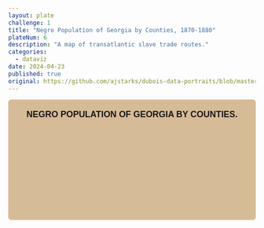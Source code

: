 ```yaml
---
layout: plate
challenge: 1
title: "Negro Population of Georgia by Counties, 1870-1880"
plateNum: 6
description: "A map of transatlantic slave trade routes."
categories:
  - dataviz
date: 2024-04-23
published: true
original: https://github.com/ajstarks/dubois-data-portraits/blob/master/challenge/2024/challenge01/original-plate-06.jpg
---
```


<script>
  import Map from './Map.svelte'
</script>



<div class="plate">
  <div class="chart-title">
    <h1>Negro Population of Georgia by Counties.</h1>
  </div>
  <Map />
</div>

<style>
  blockquote {
      font-size: 0.9rem;
  border-left: 12px solid var(--brand-color);
  border-radius: 2px;
  margin: 1rem 0 1rem;
  background-color: var(--body-font);
  padding: 8px 0 8px 16px;
  }

  .plate {
    margin-bottom: 10vh;
    background: #d2b48c;
    padding: 4px 16px;
    border-radius: 6px;
    text-transform: uppercase;
    text-align: center;
    font-family: "Public Sans", sans-serif;
    opacity: 0.9;
  }

  .chart-title {
    display: flex;
    flex-direction: column;
    margin-bottom: 5vh;
    line-height: 1.2;
    font-family: "Public Sans", sans-serif;
    color: black;
  }

  .chart-title h1 {
    color: black;
    font-family: "Public Sans", sans-serif;
    font-size: 1.1rem;
  }

  .chart-title h1 {
    font-weight: 700;
    margin: 1rem 0 0;
  }

  .chart-title span {
    font-weight: 600;
  }

  .chart-desc {
    margin: 1.5rem 0 2rem;
  }

  .chart-desc p {
    font-weight: 100;
    word-wrap: break-word;
    line-height: 1.25;
    hyphens: auto;
  }

  .chart-desc :not(p:last-of-type) {
    text-align: left;
    letter-spacing: 1.25px;
    text-indent: 15%;
    margin-bottom: 1rem;
  }

  .legend {
    display: flex;
    flex-direction: column;
    row-gap: 0.5rem;
    margin: 0 auto;
    width: fit-content;
    text-align: left;
    opacity: 0.75;
    font-size: 1.1rem;
  }

  .legend span {
    font-weight: 100;
  }

  .legend-item {
  }

  .caption {
    text-align: right;
  }
</style>